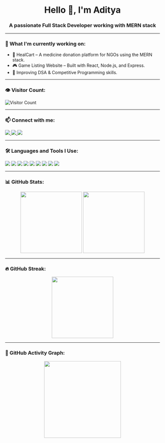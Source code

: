 <!-- Profile Header -->
<h1 align="center">Hello 👋, I'm Aditya</h1>
<h3 align="center">A passionate Full Stack Developer working with MERN stack</h3>

---

### 🔭 What I'm currently working on:
- 🚀 HealCart – A medicine donation platform for NGOs using the MERN stack.
- 🎮 Game Listing Website – Built with React, Node.js, and Express.
- 🧠 Improving DSA & Competitive Programming skills.

---

### 👁️ Visitor Count:
![Visitor Count](https://komarev.com/ghpvc/?username=your-username&style=flat&color=blue)

---

### 📫 Connect with me:
<p align="left">
  <a href="https://www.linkedin.com/in/aditya-raj-416a61261" target="_blank">
    <img src="https://img.shields.io/badge/-LinkedIn-blue?style=for-the-badge&logo=linkedin" />
  </a>
  <a href="raditya0949@gmail.com">
    <img src="https://img.shields.io/badge/-Email-red?style=for-the-badge&logo=gmail&logoColor=white" />
  </a>
  <a href="https://portfolio-aditya-rajs-projects-4763438f.vercel.app/" target="_blank">
    <img src="https://img.shields.io/badge/-Portfolio-black?style=for-the-badge&logo=firefox-browser" />
  </a>
</p>

---

### 🛠️ Languages and Tools I Use:
<p>
  <img src="https://img.shields.io/badge/JavaScript-yellow?style=for-the-badge&logo=javascript" />
  <img src="https://img.shields.io/badge/React-61DAFB?style=for-the-badge&logo=react" />
  <img src="https://img.shields.io/badge/Node.js-339933?style=for-the-badge&logo=node.js" />
  <img src="https://img.shields.io/badge/Express.js-000000?style=for-the-badge&logo=express" />
  <img src="https://img.shields.io/badge/MongoDB-47A248?style=for-the-badge&logo=mongodb" />
  <img src="https://img.shields.io/badge/Git-F05032?style=for-the-badge&logo=git" />
  <img src="https://img.shields.io/badge/GitHub-181717?style=for-the-badge&logo=github" />
  <img src="https://img.shields.io/badge/HTML5-E34F26?style=for-the-badge&logo=html5&logoColor=white" />
  <img src="https://img.shields.io/badge/CSS3-1572B6?style=for-the-badge&logo=css3&logoColor=white" />
</p>

---
### 📊 GitHub Stats:
<p align="center">
  <img src="https://github-readme-stats.vercel.app/api?username=Aditya-raj4&show_icons=true&theme=radical" height="200"/>
  <img src="https://github-readme-stats.vercel.app/api/top-langs/?username=Aditya-raj4&layout=compact&theme=radical" height="200"/>
</p>

---

### 🔥 GitHub Streak:
<p align="center">
  <img src="https://streak-stats.demolab.com/?user=Aditya-raj4&theme=radical" height="200"/>
</p>

---

### 🧩 GitHub Activity Graph:
<p align="center">
  <img src="https://github-readme-activity-graph.vercel.app/graph?username=Aditya-raj4&theme=rogue" height="250"/>
</p>



